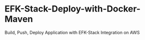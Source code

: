 # EFK-Stack-Deploy-with-Docker-Maven
Build, Push, Deploy Application with EFK-Stack Integration on AWS
